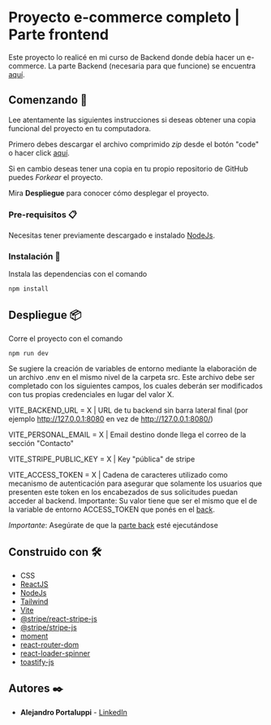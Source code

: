 # Proyecto e-commerce completo | Parte frontend

Este proyecto lo realicé en mi curso de Backend donde debía hacer un e-commerce. La parte Backend (necesaria para que funcione) se encuentra [aquí](https://github.com/Ale6100/Curso-backend.git).

## Comenzando 🚀

Lee atentamente las siguientes instrucciones si deseas obtener una copia funcional del proyecto en tu computadora.

Primero debes descargar el archivo comprimido _zip_ desde el botón "code" o hacer click [aquí](https://github.com/Ale6100/Curso-backend-parte-front/archive/refs/heads/main.zip).

Si en cambio deseas tener una copia en tu propio repositorio de GitHub puedes _Forkear_ el proyecto. 

Mira **Despliegue** para conocer cómo desplegar el proyecto.

### Pre-requisitos 📋

Necesitas tener previamente descargado e instalado [NodeJs](https://nodejs.org/).

### Instalación 🔧

Instala las dependencias con el comando

```npm install```

## Despliegue 📦

Corre el proyecto con el comando

```npm run dev```

Se sugiere la creación de variables de entorno mediante la elaboración de un archivo .env en el mismo nivel de la carpeta src. Este archivo debe ser completado con los siguientes campos, los cuales deberán ser modificados con tus propias credenciales en lugar del valor X.

VITE_BACKEND_URL = X | URL de tu backend sin barra lateral final (por ejemplo http://127.0.0.1:8080 en vez de http://127.0.0.1:8080/)

VITE_PERSONAL_EMAIL = X | Email destino donde llega el correo de la sección "Contacto"

VITE_STRIPE_PUBLIC_KEY = X | Key "pública" de stripe

VITE_ACCESS_TOKEN = X | Cadena de caracteres utilizado como mecanismo de autenticación para asegurar que solamente los usuarios que presenten este token en los encabezados de sus solicitudes puedan acceder al backend. Importante: Su valor tiene que ser el mismo que el de la variable de entorno ACCESS_TOKEN que ponés en el [back](https://github.com/Ale6100/Curso-backend.git).

*Importante*: Asegúrate de que la [parte back](https://github.com/Ale6100/Curso-backend.git) esté ejecutándose

## Construido con 🛠️

* CSS
* [ReactJS](https://reactjs.org/)
* [NodeJs](https://nodejs.org/)
* [Tailwind](https://tailwindcss.com/)
* [Vite](https://vitejs.dev/)
* [@stripe/react-stripe-js](https://www.npmjs.com/package/@stripe/react-stripe-js)
* [@stripe/stripe-js](https://www.npmjs.com/package/@stripe/stripe-js)
* [moment](https://www.npmjs.com/package/moment)
* [react-router-dom](https://www.npmjs.com/package/react-router-dom)
* [react-loader-spinner](https://www.npmjs.com/package/react-loader-spinner)
* [toastify-js](https://www.npmjs.com/package/toastify-js)

## Autores ✒️

* **Alejandro Portaluppi** - [LinkedIn](https://www.linkedin.com/in/alejandro-portaluppi/)
